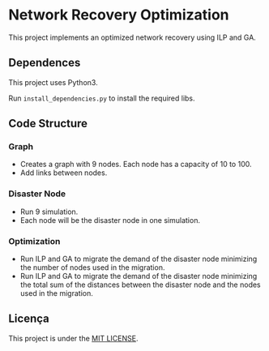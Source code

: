 # Network Recovery Optimization

This project implements an optimized network recovery using ILP and GA.

## Dependences

This project uses Python3.

Run `install_dependencies.py` to install the required libs.

## Code Structure
### Graph

- Creates a graph with 9 nodes. Each node has a capacity of 10 to 100.
- Add links between nodes.

### Disaster Node

- Run 9 simulation.
- Each node will be the disaster node in one simulation.

### Optimization

- Run ILP and GA to migrate the demand of the disaster node minimizing the number of nodes used in the migration.
- Run ILP and GA to migrate the demand of the disaster node minimizing the total sum of the distances between the 
disaster node and the nodes used in the migration.

## Licença

This project is under the [MIT LICENSE](LICENSE).
